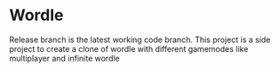 # Wordle
Release branch is the latest working code branch. This project is a side project to create a clone of wordle with different gamemodes like multiplayer and infinite wordle
